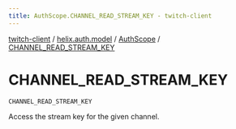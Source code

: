 ```yaml
---
title: AuthScope.CHANNEL_READ_STREAM_KEY - twitch-client
---
```


[twitch-client](../../index.html) / [helix.auth.model](../index.html) / [AuthScope](index.html) / [CHANNEL_READ_STREAM_KEY](./-c-h-a-n-n-e-l_-r-e-a-d_-s-t-r-e-a-m_-k-e-y.html)

# CHANNEL_READ_STREAM_KEY

`CHANNEL_READ_STREAM_KEY`

Access the stream key for the given channel.

